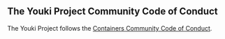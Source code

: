 ## The Youki Project Community Code of Conduct

The Youki Project follows the [Containers Community Code of Conduct](https://github.com/containers/common/blob/main/CODE-OF-CONDUCT.md).
